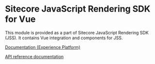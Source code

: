 # Sitecore JavaScript Rendering SDK for Vue

This module is provided as a part of Sitecore JavaScript Rendering SDK (JSS). It contains Vue integration and components for JSS.


[Documentation (Experience Platform)](https://doc.sitecore.com/xp/en/developers/hd/201/sitecore-headless-development/sitecore-javascript-rendering-sdk--jss--for-vue-js.html)

[API reference documentation](/ref-docs/sitecore-jss-vue/)
